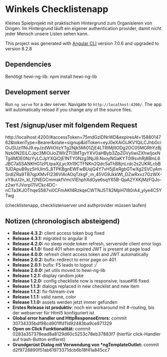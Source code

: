 # Winkels Checklistenapp

Kleines Spielprojekt mit praktischem Hintergrund zum Organisieren von Dingen. Im Hintergrund läuft ein eigener
authentication provider, damit nicht jeder Mensch unsere Listen sehen kann.


This project was generated with [Angular CLI](https://github.com/angular/angular-cli) version 7.0.6 and upgraded to version 8.2.8

## Dependencies

Benötigt hewi-ng-lib: npm install hewi-ng-lib

## Development server

Run `ng serve` for a dev server. Navigate to `http://localhost:4200/`. The app will automatically reload if you change any of the source files.

## Test /signup/user mit folgendem Request

http://localhost:4200/#accessToken=75mdGzlDNrWD&expiresAt=1588014762&tokenType=Bearer&state=signup&idToken=eyJ0eXAiOiJKV1QiLCJhbGciOiJSUzI1NiJ9.eyJzdWIiOiIzYTg2Njk5Mi01ZjE4LTRlMjItODg2OC05MGRhYzBjNzk0N2EiLCJpc3MiOiJoZWlrZTI3MTgvYXV0aHByb3ZpZGVyIiwiZXhwIjoxNTg4MDE0NzYyLCJpYXQiOjE1NTY0Nzg3NjJ9.NxoyNGaKYT0l9svhRj8BmL6JBC7aSSANKHG1zPLtpaXjLycXh19CTFNKn2Qdc5aThB8jnLrdc2s2UKRLcbB1UDApuB9yz5HUIm5_8TPKBgnEWFwBUsjQ4Y7vH5jEeRgbGTwXg2SVCyAmSrdIZRa9TB7qpXMvFl236VlArAOqTzkgF_m_45VG9JkkWt_DZwRxvz7GzWX-xY8uU2n_kl_f2NEGCmmakfVmcVIEhphXdGye6sqY65B-QpA2YXKjMzFQJo-z2wrYJVorpl7IVCkc4DC-nCTa3KJOThqeS587vi0CFmAKf4RzkqeCWTNJ5T82MpH7l80rA4_yIye4C5YTwg

(checklistenapp, checklistenserver und authprovider müssen laufen)

## Notizen (chronologisch absteigend)

* __Release 4.3.2:__ client access token bug fixed
* __Release 4.3.1:__ migrated to angular 8
* __Release 4.2.0:__ no sleep mode token refresh, serverside client error logs
* __Release 4.1.0:__ fixed 401 when expired JWT is present at page load
* __Release 4.0.0:__ refresh client access token and JWT automatically
* __Release 2.0.2:__ bufix: redirect to error page on 401
* __Release 2.0.1:__ bufix: F5 leads to logout :/
* __Release 2.0.0:__ jwt utils moved to hewi-ng-lib
* __Release 1.2.1:__ display random joke
* __Release 1.2.0:__ config checkliste now is responsive, issue#16 fixed
* __Release 1.1.3:__ dialogs replaced in new checklist and new item
* __Release 1.1.2:__ fix-fstream-cve
* __Release 1.1.1:__ valid name, color
* __Release 1.1.0:__ assets werden jetzt immer gefunden
* __Erstes Release ist produktiv__: noch ein workaround mit #-routing, bis der webserver für Html5 konfiguriert ist
* __Global error handler und HttpResponseErrors:__ commit 30734335bdf98cd901ffd11d92483ba9ce871329
* __Open on Click Funktionalität:__ commit 0283a357378ead8a8129d60c5253c78eb37883f7 (hierfür click-Handler auf trash-Button entfernt)
* __Grundgerüst Dialog mit Verwendung von *ngTemplateOutlet:__ commit d2f9728890f51ab61973371dcb6b18f41a845cc7


